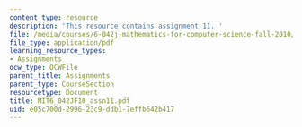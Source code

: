 ```yaml
---
content_type: resource
description: 'This resource contains assignment 11. '
file: /media/courses/6-042j-mathematics-for-computer-science-fall-2010/e05c700d299623c9ddb17effb642b417_MIT6_042JF10_assn11.pdf
file_type: application/pdf
learning_resource_types:
- Assignments
ocw_type: OCWFile
parent_title: Assignments
parent_type: CourseSection
resourcetype: Document
title: MIT6_042JF10_assn11.pdf
uid: e05c700d-2996-23c9-ddb1-7effb642b417
---
```

